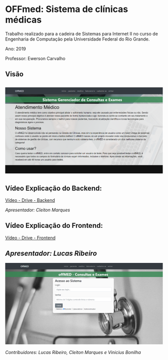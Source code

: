 # OFFmed: Sistema de clínicas médicas

Trabalho realizado para a cadeira de Sistemas para Internet II no curso de Engenharia de Computação pela Universidade Federal do Rio Grande. 

Ano: 2019

Professor: Ewerson Carvalho

## Visão
![Index](imagens/index2.PNG?raw=true "Index")
---


## Vídeo Explicação do Backend:
[Vídeo - Drive - Backend](https://drive.google.com/file/d/1YlMTGZQubI80EEb7df5xPxBfWmdotzls/view "Backend")

*Apresentador: Cleiton Marques*

## Vídeo Explicação do Frontend:
[Vídeo - Drive - Frontend](https://drive.google.com/drive/folders/10JYblqUt7JGxOAQJlzqVY8hbev90akCX "Frontend")

*Apresentador: Lucas Ribeiro*
---

![Login](imagens/login.PNG?raw=true "Login")

*Contribuidores: Lucas Ribeiro, Cleiton Marques e Vinicius Bonilha*